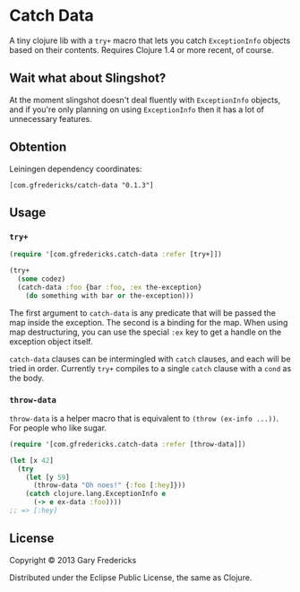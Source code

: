 # Catch Data

A tiny clojure lib with a `try+` macro that lets you catch
`ExceptionInfo` objects based on their contents. Requires Clojure 1.4
or more recent, of course.

## Wait what about Slingshot?

At the moment slingshot doesn't deal fluently with `ExceptionInfo`
objects, and if you're only planning on using `ExceptionInfo` then
it has a lot of unnecessary features.

## Obtention

Leiningen dependency coordinates:

`[com.gfredericks/catch-data "0.1.3"]`

## Usage

### `try+`

``` clojure
(require '[com.gfredericks.catch-data :refer [try+]])

(try+
  (some codez)
  (catch-data :foo {bar :foo, :ex the-exception}
    (do something with bar or the-exception)))
```

The first argument to `catch-data` is any predicate that will be
passed the map inside the exception. The second is a binding for the
map. When using map destructuring, you can use the special `:ex` key
to get a handle on the exception object itself.

`catch-data` clauses can be intermingled with `catch` clauses, and
each will be tried in order. Currently `try+` compiles to a single
`catch` clause with a `cond` as the body.

### `throw-data`

`throw-data` is a helper macro that is equivalent to `(throw (ex-info
...))`. For people who like sugar.

``` clojure
(require '[com.gfredericks.catch-data :refer [throw-data]])

(let [x 42]
  (try
    (let [y 59]
      (throw-data "Oh noes!" {:foo [:hey]}))
    (catch clojure.lang.ExceptionInfo e
      (-> e ex-data :foo))))
;; => [:hey]
```

## License

Copyright © 2013 Gary Fredericks

Distributed under the Eclipse Public License, the same as Clojure.
